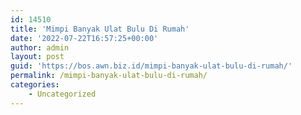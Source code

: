 ```yaml
---
id: 14510
title: 'Mimpi Banyak Ulat Bulu Di Rumah'
date: '2022-07-22T16:57:25+00:00'
author: admin
layout: post
guid: 'https://bos.awn.biz.id/mimpi-banyak-ulat-bulu-di-rumah/'
permalink: /mimpi-banyak-ulat-bulu-di-rumah/
categories:
    - Uncategorized
---
```


